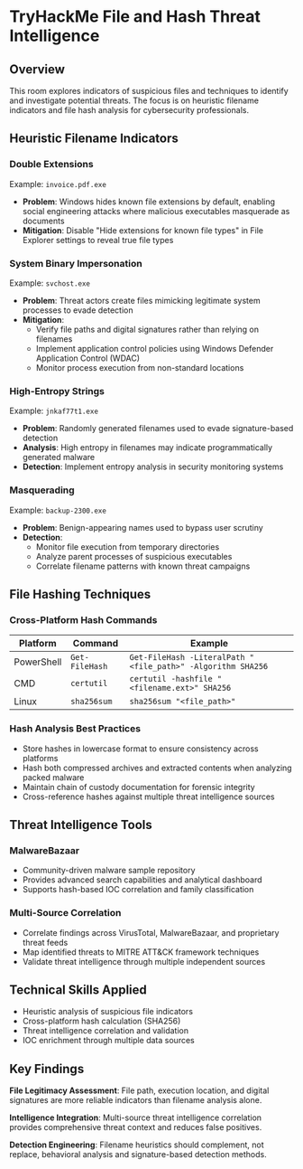 # TryHackMe File and Hash Threat Intelligence

## Overview

This room explores indicators of suspicious files and techniques to identify and investigate potential threats. The focus is on heuristic filename indicators and file hash analysis for cybersecurity professionals.

## Heuristic Filename Indicators

### Double Extensions

Example: `invoice.pdf.exe`

- **Problem**: Windows hides known file extensions by default, enabling social engineering attacks where malicious executables masquerade as documents
- **Mitigation**: Disable "Hide extensions for known file types" in File Explorer settings to reveal true file types

### System Binary Impersonation

Example: `svchost.exe`

- **Problem**: Threat actors create files mimicking legitimate system processes to evade detection
- **Mitigation**:
  - Verify file paths and digital signatures rather than relying on filenames
  - Implement application control policies using Windows Defender Application Control (WDAC)
  - Monitor process execution from non-standard locations

### High-Entropy Strings

Example: `jnkaf77t1.exe`

- **Problem**: Randomly generated filenames used to evade signature-based detection
- **Analysis**: High entropy in filenames may indicate programmatically generated malware
- **Detection**: Implement entropy analysis in security monitoring systems

### Masquerading

Example: `backup-2300.exe`

- **Problem**: Benign-appearing names used to bypass user scrutiny
- **Detection**:
  - Monitor file execution from temporary directories
  - Analyze parent processes of suspicious executables
  - Correlate filename patterns with known threat campaigns

## File Hashing Techniques

### Cross-Platform Hash Commands

| Platform | Command | Example |
|----------|---------|----------|
| PowerShell | `Get-FileHash` | `Get-FileHash -LiteralPath "<file_path>" -Algorithm SHA256` |
| CMD | `certutil` | `certutil -hashfile "<filename.ext>" SHA256` |
| Linux | `sha256sum` | `sha256sum "<file_path>"` |

### Hash Analysis Best Practices

- Store hashes in lowercase format to ensure consistency across platforms
- Hash both compressed archives and extracted contents when analyzing packed malware
- Maintain chain of custody documentation for forensic integrity
- Cross-reference hashes against multiple threat intelligence sources

## Threat Intelligence Tools

### MalwareBazaar

- Community-driven malware sample repository
- Provides advanced search capabilities and analytical dashboard
- Supports hash-based IOC correlation and family classification

### Multi-Source Correlation

- Correlate findings across VirusTotal, MalwareBazaar, and proprietary threat feeds
- Map identified threats to MITRE ATT&CK framework techniques
- Validate threat intelligence through multiple independent sources

## Technical Skills Applied

- Heuristic analysis of suspicious file indicators
- Cross-platform hash calculation (SHA256)
- Threat intelligence correlation and validation
- IOC enrichment through multiple data sources

## Key Findings

**File Legitimacy Assessment**: File path, execution location, and digital signatures are more reliable indicators than filename analysis alone.

**Intelligence Integration**: Multi-source threat intelligence correlation provides comprehensive threat context and reduces false positives.

**Detection Engineering**: Filename heuristics should complement, not replace, behavioral analysis and signature-based detection methods.
